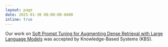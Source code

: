 ```yaml
---
layout: page
date: 2025-01-30 08:00:00-0400
inline: true
---
```


Our work on [Soft Prompt Tuning for Augmenting Dense Retrieval with Large Language Models](https://pdf.sciencedirectassets.com/271505/1-s2.0-S0950705124X00258/1-s2.0-S0950705124013923/main.pdf?X-Amz-Security-Token=IQoJb3JpZ2luX2VjEOH%2F%2F%2F%2F%2F%2F%2F%2F%2F%2FwEaCXVzLWVhc3QtMSJHMEUCICmGVof9tM0sILXcsuszvqBXd85%2BEXesIMc5%2B9NMVqNUAiEAseBeBfhz4Yc2Nv3mfApovDcKSdEory7HujeHwXlB8PYqswUIORAFGgwwNTkwMDM1NDY4NjUiDAQ%2FdN6Gr%2BiQr5wJQyqQBaiQ3OvpIxzx0r74Lu%2FH8s3gd46TV6y%2BPLsAhMWAK4S5rtnt4adAxo9K%2FdRPX66whXYJM9Y0glBXbwnJ2Kjp4B7VcQpq3xvblvak8ADja7lpzxdPZZLw%2B60c4drmPAmwkw8OJBmHIZvMRANa8By4X%2FkGD%2FTILRSXSe%2FO4w3oPmWc1Deoh2kMK%2FyYtG4zBRfg0%2Bk%2FuZxIIc1WYIHM7qtTmHwJUVVEdtcGJdGfgWD76swaQaLaDL7sMxdKWQa1SEfZb8huK9cOhDz1WxbiqZ2ZJgrCoOq6BsA9fL8cGP%2FvfnEKBmoJCLqN%2Bbjxg95U0oiWn2OoccFPJ0hhXoOrPpIa5Ki8FHyi2enTLQiDJzWnl3rTaAwkRWSSbGvFcNKDt3eYWF9OCTHWEunMc7%2BLoFGOm0Dpo3y1zYIYiUqnSoA4lyCZclPRpjF%2FuacAJnfAwk7d8yuM8No7cwbYnrbWlewCHm%2F9Cuo6EwN38%2FQ7OtXeudRPUn7hZhDcZaMc68aXmJfWDSLydXQmrnY1pC71ox8vMsBEHHZJWHZFV1dYL7YHoa%2FxmugEy%2BHGWkYlPMxgw8uQ2Ic8lqMZ6V%2FEtpUzE%2BBjy3oBrFecFNb8EsRKT0U3D8Hij%2BBI1MBKQ4TzOTvCgdnQCK7jrv%2FKb9uNsRmu7x1R1Pdty9pfEoChYmhiMLSlRiYRQA0jqHB8RM%2F8sXECQXLY5Dh%2Fcpy0kaypJUi5mJaU3D3UICTo0D%2FQA6kn4yRgHY1ucMoKRoRJgrgtzN6mB3Kr%2BetllOIunI96omR6H%2FcoNgs%2Bi3HkDI6vL6SJn9Es1ARbbF4w7%2Bub2qtOqVmJoynSvSmpO%2FnJj8wejYcNfkGcZKRAePUqZGUp5AP%2F3K6IElrmMNXT3b4GOrEBmiK%2F1S62auW%2F9ZhoNjQm9st%2BEEHaWzvkhMuzQJ6G8ktXZvMpxNK4iO5kWx0psKlmyo%2FVk2qKNV%2BiZcdY7jludeg1ALQaT9KY00yZXb01FKRsrcL%2BDRDctNH%2BFhKowUIZxPuQXEqh5GgZe%2Fp5Mhs1QbgO8zPHrkl6P2H7ncDoaYebnYSsKXDQJMHB6jnVCwxG4mOMP7534jsfhL%2FKUGfHmtmtAWQE1Sr%2FcBo7HVkHew%2Bb&X-Amz-Algorithm=AWS4-HMAC-SHA256&X-Amz-Date=20250317T010751Z&X-Amz-SignedHeaders=host&X-Amz-Expires=300&X-Amz-Credential=ASIAQ3PHCVTY5HN5B3CQ%2F20250317%2Fus-east-1%2Fs3%2Faws4_request&X-Amz-Signature=9831a6d752c4e52abea203d1f96d391735f4180c3eb3f547822737f719260fe5&hash=a07a8c8f34f75a2a8c4be49ddad06d1edf80b8432b7f87c34b48945d4a43a6f3&host=68042c943591013ac2b2430a89b270f6af2c76d8dfd086a07176afe7c76c2c61&pii=S0950705124013923&tid=spdf-7e3d84a9-ba9e-4358-98ab-2d9ddd248534&sid=5d3a18e732ce5945c15a4dc115d6b2d1e125gxrqa&type=client&tsoh=d3d3LnNjaWVuY2VkaXJlY3QuY29t&rh=d3d3LnNjaWVuY2VkaXJlY3QuY29t&ua=0f155c515657595a565c5d&rr=9218988939aecf2b&cc=us) was accepted by Knowledge-Based Systems (KBS).
